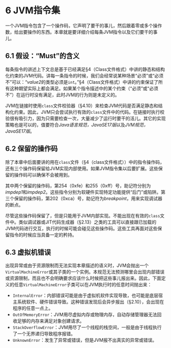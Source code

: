 # 6 JVM指令集

一个JVM指令包含了一个操作码，它声明了要干的事儿，然后跟着零或多个操作数，给出要操作的东西。本章就是要详细介绍每条JVM指令以及它们要干的事儿。

## 6.1 假设：“Must”的含义

每条指令的讲述上下文总是基于已经满足§4（Class文件格式）中讲的静态和结构化约束的JVM代码。讲每一条指令的时候，我们会经常说某种场景“必须”或“必须不”可以：“*value2*的类型必须是`int`。”§4（Class文件格式）中讲的约束保证了所有这种期望实际上都会满足。如果某个指令描述中的某个约束（“必须”或“必须不”）在运行时没有满足，此时JVM的行为则是未定义的。

JVM在链接时使用`class`文件校验器（§4.10）来检查JVM代码是否满足静态和结构化约束。因此，JVM只会尝试执行有效的`class`文件中的代码。在链接时执行校验很有吸引力，因为只需要检查一次，大量减少了运行时要干的活儿。其它的实现策略也是可以的，值要符合*Java语言规范，JavaSE17版*以及*JVM规范，JavaSE17版*。

## 6.2 保留的操作码

除了本章中后面要讲的用在`class`文件（§4（class文件格式））中的指令操作码，还有三个操作码保留给JVM实现内部使用。如果JVM指令集以后要扩展。这些保留的操作码可以确保不会被用到。

其中两个保留的操作码，第254（0xfe）和255（0xff）号，助记符分别为*impdep1*和*impdep2*。这些指令分别为软硬件实现特定功能提供“后门”或陷阱。第三个保留的操作码，第202（0xca）号，助记符为*breakpoint*，用来实现调试器的断点。

尽管这些操作码保留了，但是只能用于JVM内部实现。不能出现在有效的`class`文件中。类似调试器或JIT代码生成器（§2.13）之类的工具可以直接跟已加载的JVM代码进行交互，执行的时候可能会碰见这些操作码。这些工具再面对这些保留指令的时候应当具备一定的矜持。

## 6.3 虚拟机错误

出现异常或由于资源限制而无法实现本章描述的语义时，JVM会抛出一个`VirtualMachineError`或其子类的一个实例。本规范无法预测哪里会出现内部错误或资源限制，而且也不会明确要求应该什么时候把这些事儿报出来。因此，下面定义的任意`VirtualMachineError`子类可以在JVM执行时的任意时间抛出来：

- `InternalError`：内部错误可能是由于虚拟机软件实现导致，也可能是底层宿主系统软件、硬件错误导致。这种错误发现后会异步报出（§2.10），会出现在程序的任意一点上。
- `OutOfMemoryError`：JVM用尽虚拟内存或物理内存，自动存储管理器无法回收足够的内存来满足对象创建请求。
- `StackOverflowError`：JVM用尽了一个线程的栈空间，一般是由于线程执行了一个无界递归导致程序报错。
- `UnknownError`：发生了异常或错误，但是JVM报不出真实的异常或错误。